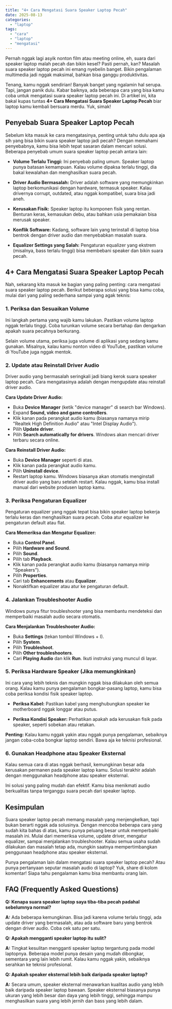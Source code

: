 ```yaml
---
title: "4+ Cara Mengatasi Suara Speaker Laptop Pecah"
date: 2025-08-13
categories: 
  - "laptop"
tags: 
  - "cara"
  - "laptop"
  - "mengatasi"
---
```


Pernah nggak lagi asyik nonton film atau meeting online, eh, suara dari speaker laptop malah pecah dan bikin kesel? Pasti pernah, kan? Masalah suara speaker laptop pecah ini emang nyebelin banget. Bikin pengalaman multimedia jadi nggak maksimal, bahkan bisa ganggu produktivitas.

Tenang, kamu nggak sendirian! Banyak banget yang ngalamin hal serupa. Tapi, jangan panik dulu. Kabar baiknya, ada beberapa cara yang bisa kamu coba untuk mengatasi suara speaker laptop pecah ini. Di artikel ini, kita bakal kupas tuntas **4+ Cara Mengatasi Suara Speaker Laptop Pecah** biar laptop kamu kembali bersuara merdu. Yuk, simak!

## Penyebab Suara Speaker Laptop Pecah

Sebelum kita masuk ke cara mengatasinya, penting untuk tahu dulu apa aja sih yang bisa bikin suara speaker laptop jadi pecah? Dengan memahami penyebabnya, kamu bisa lebih tepat sasaran dalam mencari solusi. Beberapa penyebab umum suara speaker laptop pecah antara lain:

- **Volume Terlalu Tinggi:** Ini penyebab paling umum. Speaker laptop punya batasan kemampuan. Kalau volume dipaksa terlalu tinggi, dia bakal kewalahan dan menghasilkan suara pecah.
    
- **Driver Audio Bermasalah:** Driver adalah software yang memungkinkan laptop berkomunikasi dengan hardware, termasuk speaker. Kalau drivernya corrupt, outdated, atau nggak kompatibel, suara bisa jadi aneh.
    
- **Kerusakan Fisik:** Speaker laptop itu komponen fisik yang rentan. Benturan keras, kemasukan debu, atau bahkan usia pemakaian bisa merusak speaker.
    
- **Konflik Software:** Kadang, software lain yang terinstall di laptop bisa bentrok dengan driver audio dan menyebabkan masalah suara.
    
- **Equalizer Settings yang Salah:** Pengaturan equalizer yang ekstrem (misalnya, bass terlalu tinggi) bisa membebani speaker dan bikin suara pecah.
    

## 4+ Cara Mengatasi Suara Speaker Laptop Pecah

Nah, sekarang kita masuk ke bagian yang paling penting: cara mengatasi suara speaker laptop pecah. Berikut beberapa solusi yang bisa kamu coba, mulai dari yang paling sederhana sampai yang agak teknis:

### 1\. Periksa dan Sesuaikan Volume

Ini langkah pertama yang wajib kamu lakukan. Pastikan volume laptop nggak terlalu tinggi. Coba turunkan volume secara bertahap dan dengarkan apakah suara pecahnya berkurang.

Selain volume utama, periksa juga volume di aplikasi yang sedang kamu gunakan. Misalnya, kalau kamu nonton video di YouTube, pastikan volume di YouTube juga nggak mentok.

### 2\. Update atau Reinstall Driver Audio

Driver audio yang bermasalah seringkali jadi biang kerok suara speaker laptop pecah. Cara mengatasinya adalah dengan mengupdate atau reinstall driver audio.

**Cara Update Driver Audio:**

- Buka **Device Manager** (ketik "device manager" di search bar Windows).
- Expand **Sound, video and game controllers**.
- Klik kanan pada perangkat audio kamu (biasanya namanya mirip "Realtek High Definition Audio" atau "Intel Display Audio").
- Pilih **Update driver**.
- Pilih **Search automatically for drivers**. Windows akan mencari driver terbaru secara online.

**Cara Reinstall Driver Audio:**

- Buka **Device Manager** seperti di atas.
- Klik kanan pada perangkat audio kamu.
- Pilih **Uninstall device**.
- Restart laptop kamu. Windows biasanya akan otomatis menginstall driver audio yang baru setelah restart. Kalau nggak, kamu bisa install manual dari website produsen laptop kamu.

### 3\. Periksa Pengaturan Equalizer

Pengaturan equalizer yang nggak tepat bisa bikin speaker laptop bekerja terlalu keras dan menghasilkan suara pecah. Coba atur equalizer ke pengaturan default atau flat.

**Cara Memeriksa dan Mengatur Equalizer:**

- Buka **Control Panel**.
- Pilih **Hardware and Sound**.
- Pilih **Sound**.
- Pilih tab **Playback**.
- Klik kanan pada perangkat audio kamu (biasanya namanya mirip "Speakers").
- Pilih **Properties**.
- Cari tab **Enhancements** atau **Equalizer**.
- Nonaktifkan equalizer atau atur ke pengaturan default.

### 4\. Jalankan Troubleshooter Audio

Windows punya fitur troubleshooter yang bisa membantu mendeteksi dan memperbaiki masalah audio secara otomatis.

**Cara Menjalankan Troubleshooter Audio:**

- Buka **Settings** (tekan tombol Windows + I).
- Pilih **System**.
- Pilih **Troubleshoot**.
- Pilih **Other troubleshooters**.
- Cari **Playing Audio** dan klik **Run**. Ikuti instruksi yang muncul di layar.

### 5\. Periksa Hardware Speaker (Jika memungkinkan)

Ini cara yang lebih teknis dan mungkin nggak bisa dilakukan oleh semua orang. Kalau kamu punya pengalaman bongkar-pasang laptop, kamu bisa coba periksa kondisi fisik speaker laptop.

- **Periksa Kabel:** Pastikan kabel yang menghubungkan speaker ke motherboard nggak longgar atau putus.
    
- **Periksa Kondisi Speaker:** Perhatikan apakah ada kerusakan fisik pada speaker, seperti sobekan atau retakan.
    

**Penting:** Kalau kamu nggak yakin atau nggak punya pengalaman, sebaiknya jangan coba-coba bongkar laptop sendiri. Bawa aja ke teknisi profesional.

### 6\. Gunakan Headphone atau Speaker Eksternal

Kalau semua cara di atas nggak berhasil, kemungkinan besar ada kerusakan permanen pada speaker laptop kamu. Solusi terakhir adalah dengan menggunakan headphone atau speaker eksternal.

Ini solusi yang paling mudah dan efektif. Kamu bisa menikmati audio berkualitas tanpa terganggu suara pecah dari speaker laptop.

## Kesimpulan

Suara speaker laptop pecah memang masalah yang menjengkelkan, tapi bukan berarti nggak ada solusinya. Dengan mencoba beberapa cara yang sudah kita bahas di atas, kamu punya peluang besar untuk memperbaiki masalah ini. Mulai dari memeriksa volume, update driver, mengatur equalizer, sampai menjalankan troubleshooter. Kalau semua usaha sudah dilakukan dan masalah tetap ada, mungkin saatnya mempertimbangkan penggunaan headphone atau speaker eksternal.

Punya pengalaman lain dalam mengatasi suara speaker laptop pecah? Atau punya pertanyaan seputar masalah audio di laptop? Yuk, share di kolom komentar! Siapa tahu pengalaman kamu bisa membantu orang lain.

## FAQ (Frequently Asked Questions)

**Q: Kenapa suara speaker laptop saya tiba-tiba pecah padahal sebelumnya normal?**

**A:** Ada beberapa kemungkinan. Bisa jadi karena volume terlalu tinggi, ada update driver yang bermasalah, atau ada software baru yang bentrok dengan driver audio. Coba cek satu per satu.

**Q: Apakah mengganti speaker laptop itu sulit?**

**A:** Tingkat kesulitan mengganti speaker laptop tergantung pada model laptopnya. Beberapa model punya desain yang mudah dibongkar, sementara yang lain lebih rumit. Kalau kamu nggak yakin, sebaiknya serahkan ke teknisi profesional.

**Q: Apakah speaker eksternal lebih baik daripada speaker laptop?**

**A:** Secara umum, speaker eksternal menawarkan kualitas audio yang lebih baik daripada speaker laptop bawaan. Speaker eksternal biasanya punya ukuran yang lebih besar dan daya yang lebih tinggi, sehingga mampu menghasilkan suara yang lebih jernih dan bass yang lebih dalam.
